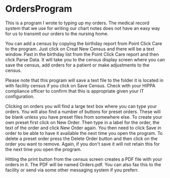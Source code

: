 # OrdersProgram

This is a program I wrote to typing up my orders.  The medical record system that we use for writing our chart notes does not have an easy way for us to transmit our orders to the nursing home. 

You can add a census by copying the birthday report from Point Click Care to the program.  Just click on Creat New Census and there will be a text window.  Past in the birthday list from the Point Click Care report and then click Parse Data.  It will take you to the census display screen where you can save the census, add orders for a patient or make adjustments to the census.

Please note that this program will save a text file to the folder it is located in with facility census if you click on Save Census.  Check with your HIPPA compliance officer to confirm that this is appropriate given your IT configuration.  

Clicking on orders you will find a large text box where you can type your orders.  You will also find a number of buttons for preset orders.  These will be blank unless you have preset files from somewhere else.  To create your own preset first click on New Order.  Then type in a label for the order, the text of the order and click New Order again.  You then need to click Save in order to be able to have it available the next time you open the program.  To delete a preset order press the Delete Order button and then click on the order you want to remove.  Again, if you don't save it will not retain this for the next time you open the program.

Hitting the print button from the census screen creates a PDF file with your orders in it.  The PDF will be named Orders.pdf.  You can also fax this to the facility or send via some other messaging system if you preferr.  
